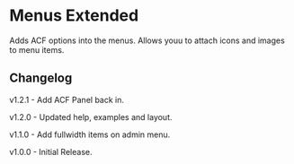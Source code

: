 # Menus Extended

Adds ACF options into the menus. Allows youu to attach icons and images to menu items.

## Changelog

v1.2.1 - Add ACF Panel back in.

v1.2.0 - Updated help, examples and layout.

v1.1.0 - Add fullwidth items on admin menu.

v1.0.0 - Initial Release.